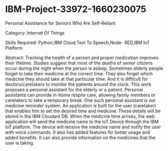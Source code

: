 # IBM-Project-33972-1660230075
Personal Assistance for Seniors Who Are Self-Reliant

Category: Internet Of Things

Skills Required:
Python,IBM Cloud,Text To Speech,Node- RED,IBM IoT Platform

Abstract:
	Tracking the health of a person and proper medication improves their lifetime. Studies suggest that most of the deaths of senior citizens occur during the night 
  when the person is asleep. Sometimes elderly people forget to take their medicine at the correct time. They also forget which medicine they should take at that 
  particular time. And it is difficult for doctors/caretakers to monitor the patients around the clock.  This work proposes a personal assistant for the elderly or 
  a patient. Personal assistants can provide in-home respite care, allowing family members or caretakers to take a temporary break. 
  One such personal assistant is our medicine reminder system. An application is built for the user (caretaker) that enables him to set the desired time and medicine. 
  These details will be stored in the IBM Cloudant DB. When the medicine time arrives, the web application will send the medicine name to the IoT Device through the IBM 
  IoT platform. The device will receive the medicine name and notify the user with voice commands. It also has added features for better usage and added benefits. 
  It can also provide information on the medicines that the user is taking.

